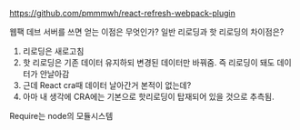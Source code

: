 <!-- 핫리로딩 -->

https://github.com/pmmmwh/react-refresh-webpack-plugin

웹팩 데브 서버를 쓰면 얻는 이점은 무엇인가?
일반 리로딩과 핫 리로딩의 차이점은?

1. 리로딩은 새로고침
2. 핫 리로딩은 기존 데이터 유지하되 변경된 데이터만 바꿔줌. 즉 리로딩이 돼도 데이터가 안날아감
3. 근데 React cra때 데이터 날아간거 본적이 없는데?
4. 아마 내 생각에 CRA에는 기본으로 핫리로딩이 탑재되어 있을 것으로 추측됨.

Require는 node의 모듈시스템
